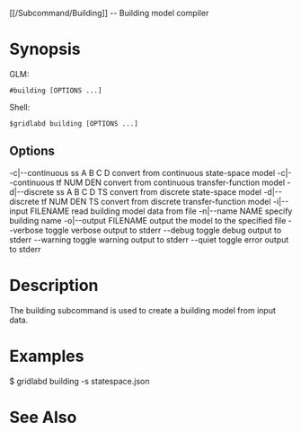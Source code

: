 [[/Subcommand/Building]] -- Building model compiler

# Synopsis

GLM:

~~~
#building [OPTIONS ...]
~~~

Shell:

~~~
$gridlabd building [OPTIONS ...]
~~~

## Options

  -c|--continuous ss A B C D    convert from continuous state-space model
  -c|--continuous tf NUM DEN    convert from continuous transfer-function model
  -d|--discrete ss A B C D TS   convert from discrete state-space model
  -d|--discrete tf NUM DEN TS   convert from discrete transfer-function model
  -i|--input FILENAME           read building model data from file
  -n|--name NAME                specify building name
  -o|--output FILENAME          output the model to the specified file
  --verbose                     toggle verbose output to stderr
  --debug                       toggle debug output to stderr
  --warning                     toggle warning output to stderr
  --quiet                       toggle error output to stderr

# Description

  The building subcommand is used to create a building model from input data.

# Examples

  $ gridlabd building -s statespace.json 

# See Also
